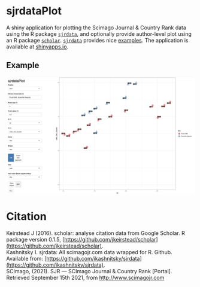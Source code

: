 # sjrdataPlot
A shiny application for plotting the Scimago Journal & Country Rank data using the R package [`sjrdata`](https://github.com/ikashnitsky/sjrdata), and optionally provide author-level plot using an R package [`scholar`](https://github.com/jkeirstead/scholar). [`sjrdata`](https://github.com/ikashnitsky/sjrdata) provides nice [examples](https://ikashnitsky.github.io/2018/sjrdata-package/). The application is available at [shinyapps.io](https://www.shinyapps.io/). 

## Example
![example](example.png "example")

# Citation
Keirstead J (2016). scholar: analyse citation data from Google Scholar. R package version 0.1.5, [https://github.com/jkeirstead/scholar](https://github.com/jkeirstead/scholar).  
Kashnitsky I. sjrdata: All scimagojr.com data wrapped for R. Github. Available from: [https://github.com/ikashnitsky/sjrdata](https://github.com/ikashnitsky/sjrdata).  
SCImago, (2021). SJR — SCImago Journal & Country Rank [Portal]. Retrieved September 15th 2021, from http://www.scimagojr.com  

